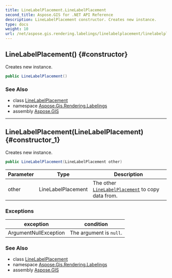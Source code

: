 ```yaml
---
title: LineLabelPlacement.LineLabelPlacement
second_title: Aspose.GIS for .NET API Reference
description: LineLabelPlacement constructor. Creates new instance.
type: docs
weight: 10
url: /net/aspose.gis.rendering.labelings/linelabelplacement/linelabelplacement/
---
```

## LineLabelPlacement() {#constructor}

Creates new instance.

```csharp
public LineLabelPlacement()
```

### See Also

* class [LineLabelPlacement](../)
* namespace [Aspose.Gis.Rendering.Labelings](../../linelabelplacement/)
* assembly [Aspose.GIS](../../../)

---

## LineLabelPlacement(LineLabelPlacement) {#constructor_1}

Creates new instance.

```csharp
public LineLabelPlacement(LineLabelPlacement other)
```

| Parameter | Type | Description |
| --- | --- | --- |
| other | LineLabelPlacement | The other [`LineLabelPlacement`](../) to copy data from. |

### Exceptions

| exception | condition |
| --- | --- |
| ArgumentNullException | The argument is `null`. |

### See Also

* class [LineLabelPlacement](../)
* namespace [Aspose.Gis.Rendering.Labelings](../../linelabelplacement/)
* assembly [Aspose.GIS](../../../)


